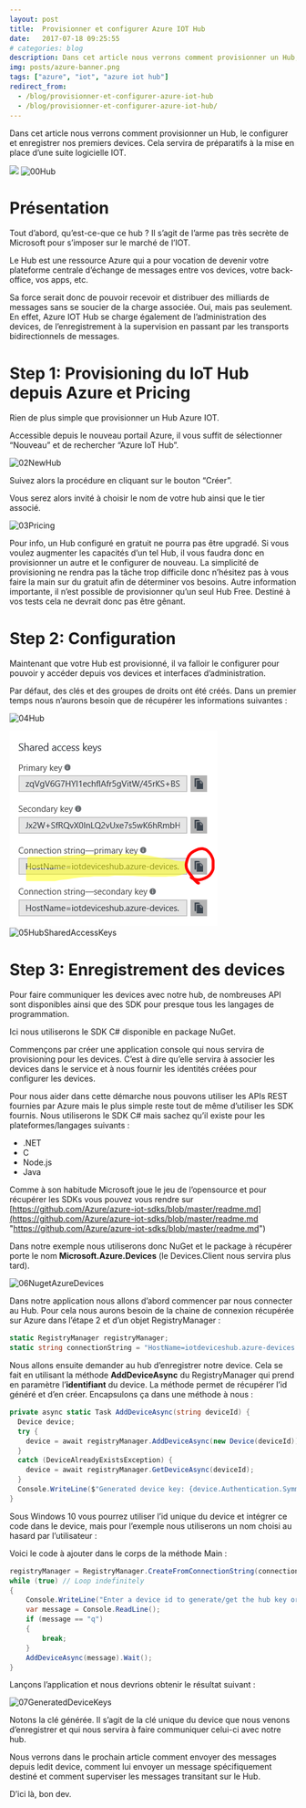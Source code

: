 ```yaml
---
layout: post
title:  Provisionner et configurer Azure IOT Hub
date:   2017-07-18 09:25:55
# categories: blog
description: Dans cet article nous verrons comment provisionner un Hub, le configurer et enregistrer nos premiers devices. Cela servira de préparatifs à la mise en place d’une suite logicielle IOT.
img: posts/azure-banner.png
tags: ["azure", "iot", "azure iot hub"]
redirect_from: 
  - /blog/provisionner-et-configurer-azure-iot-hub
  - /blog/provisionner-et-configurer-azure-iot-hub/
---
```


Dans cet article nous verrons comment provisionner un Hub, le configurer et enregistrer nos premiers devices. Cela servira de préparatifs à la mise en place d’une suite logicielle IOT.

![](/assets/img/posts/00Hub_thumb_08F24217.png) ![00Hub](/posts/636545400234459123/00Hub_thumb_08F24217.png "00Hub")

# Présentation

Tout d’abord, qu’est-ce-que ce hub ? Il s’agit de l’arme pas très secrète de Microsoft pour s’imposer sur le marché de l’IOT.

Le Hub est une ressource Azure qui a pour vocation de devenir votre plateforme centrale d’échange de messages entre vos devices, votre back-office, vos apps, etc.

Sa force serait donc de pouvoir recevoir et distribuer des milliards de messages sans se soucier de la charge associée. Oui, mais pas seulement. En effet, Azure IOT Hub se charge également de l’administration des devices, de l’enregistrement à la supervision en passant par les transports bidirectionnels de messages.

# Step 1: Provisioning du IoT Hub depuis Azure et Pricing

Rien de plus simple que provisionner un Hub Azure IOT.

Accessible depuis le nouveau portail Azure, il vous suffit de sélectionner “Nouveau” et de rechercher “Azure IoT Hub”.

![02NewHub](/posts/636545400234459123/02NewHub_thumb_5A978E74.png "02NewHub")

Suivez alors la procédure en cliquant sur le bouton “Créer”.

Vous serez alors invité à choisir le nom de votre hub ainsi que le tier associé.

![03Pricing](/posts/636545400234459123/03Pricing_thumb_63F353A8.png "03Pricing")

Pour info, un Hub configuré en gratuit ne pourra pas être upgradé. Si vous voulez augmenter les capacités d’un tel Hub, il vous faudra donc en provisionner un autre et le configurer de nouveau. La simplicité de provisioning ne rendra pas la tâche trop difficile donc n’hésitez pas à vous faire la main sur du gratuit afin de déterminer vos besoins. Autre information importante, il n’est possible de provisionner qu’un seul Hub Free. Destiné à vos tests cela ne devrait donc pas être gênant.

# Step 2: Configuration

Maintenant que votre Hub est provisionné, il va falloir le configurer pour pouvoir y accéder depuis vos devices et interfaces d’administration.

Par défaut, des clés et des groupes de droits ont été créés. Dans un premier temps nous n’aurons besoin que de récupérer les informations suivantes :

![04Hub](/posts/636545400234459123/04Hub_thumb_39019468.png "04Hub")

![](/assets/img/posts/05HubSharedAccessKeys_4A1F1D79.png) ![05HubSharedAccessKeys](/posts/636545400234459123/05HubSharedAccessKeys_thumb_37D656B7.png "05HubSharedAccessKeys")

# Step 3: Enregistrement des devices

Pour faire communiquer les devices avec notre hub, de nombreuses API sont disponibles ainsi que des SDK pour presque tous les langages de programmation.

Ici nous utiliserons le SDK C# disponible en package NuGet.

Commençons par créer une application console qui nous servira de provisioning pour les devices. C’est à dire qu’elle servira à associer les devices dans le service et à nous fournir les identités créées pour configurer les devices.

Pour nous aider dans cette démarche nous pouvons utiliser les APIs REST fournies par Azure mais le plus simple reste tout de même d’utiliser les SDK fournis. Nous utiliserons le SDK C# mais sachez qu’il existe pour les plateformes/langages suivants :

*   .NET
*   C
*   Node.js
*   Java

Comme à son habitude Microsoft joue le jeu de l’opensource et pour récupérer les SDKs vous pouvez vous rendre sur [https://github.com/Azure/azure-iot-sdks/blob/master/readme.md](https://github.com/Azure/azure-iot-sdks/blob/master/readme.md "https://github.com/Azure/azure-iot-sdks/blob/master/readme.md")

Dans notre exemple nous utiliserons donc NuGet et le package à récupérer porte le nom **Microsoft.Azure.Devices** (le Devices.Client nous servira plus tard).

![06NugetAzureDevices](/posts/636545400234459123/06NugetAzureDevices_thumb_0ECE486C.png "06NugetAzureDevices")

Dans notre application nous allons d’abord commencer par nous connecter au Hub. Pour cela nous aurons besoin de la chaine de connexion récupérée sur Azure dans l’étape 2 et d’un objet RegistryManager :

```csharp
static RegistryManager registryManager; 
static string connectionString = "HostName=iotdeviceshub.azure-devices.net;SharedAccessKeyName=iothubowner;SharedAccessKey=azureIotHubKey";
```

Nous allons ensuite demander au hub d’enregistrer notre device. Cela se fait en utilisant la méthode **AddDeviceAsync** du RegistryManager qui prend en paramètre l’**identifiant** du device. La méthode permet de récupérer l’id généré et d’en créer. Encapsulons ça dans une méthode à nous :

```csharp
private async static Task AddDeviceAsync(string deviceId) {
  Device device;
  try {
    device = await registryManager.AddDeviceAsync(new Device(deviceId));
  }
  catch (DeviceAlreadyExistsException) {
    device = await registryManager.GetDeviceAsync(deviceId); 
  }
  Console.WriteLine($"Generated device key: {device.Authentication.SymmetricKey.PrimaryKey}");
}
```

Sous Windows 10 vous pourrez utiliser l’id unique du device et intégrer ce code dans le device, mais pour l’exemple nous utiliserons un nom choisi au hasard par l’utilisateur :

Voici le code à ajouter dans le corps de la méthode Main :

```csharp
registryManager = RegistryManager.CreateFromConnectionString(connectionString);
while (true) // Loop indefinitely
{
    Console.WriteLine("Enter a device id to generate/get the hub key or 'q' to quit");
    var message = Console.ReadLine();
    if (message == "q")
    {
        break;
    }
    AddDeviceAsync(message).Wait();
}
```

Lançons l’application et nous devrions obtenir le résultat suivant :

![07GeneratedDeviceKeys](/posts/636545400234459123/07GeneratedDeviceKeys_thumb_24211AF6.png "07GeneratedDeviceKeys")

Notons la clé générée. Il s’agit de la clé unique du device que nous venons d’enregistrer et qui nous servira à faire communiquer celui-ci avec notre hub.

Nous verrons dans le prochain article comment envoyer des messages depuis ledit device, comment lui envoyer un message spécifiquement destiné et comment superviser les messages transitant sur le Hub.

D’ici là, bon dev.
